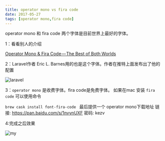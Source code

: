 ```yaml
---
title: operator mono vs fira code
date: 2017-05-27
tags: [operator mono,fira code] 
---
```



operator mono 和 fira code 两个字体是目前世界上最好的字体。


1：看看别人的介绍

[Operator Mono & Fira Code — The Best of Both Worlds
](https://medium.com/@peterpme/operator-mono-fira-code-the-best-of-both-worlds-191be512fd5e)

2：Laravel作者  Eric L. Barnes用的也是这个字体。作者在推特上面发布出了他的配置

![laravel](laravel.png)




3：`operator mono` 是收费字体。fira code是免费字体。
如果在mac 安装 `fira code`  可以使用命令

`brew cask install font-fira-code
`
最后提供一个 operator mono下载地址
链接: https://pan.baidu.com/s/1nvynUXF 密码: kezv

4:完成之后效果

![my](my.png)


